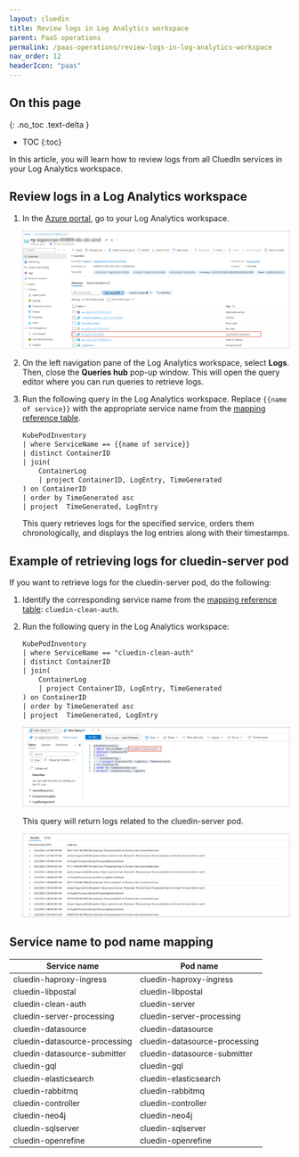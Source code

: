 ```yaml
---
layout: cluedin
title: Review logs in Log Analytics workspace
parent: PaaS operations
permalink: /paas-operations/review-logs-in-log-analytics-workspace
nav_order: 12
headerIcon: "paas"
---
```

## On this page
{: .no_toc .text-delta }
- TOC
{:toc}

In this article, you will learn how to review logs from all CluedIn services in your Log Analytics workspace.

## Review logs in a Log Analytics workspace

1. In the [Azure portal](https://portal.azure.com/), go to your Log Analytics workspace.

    ![log-analytics-workspace.png](../../assets/images/paas-operations/log-analytics-workspace.png)

1. On the left navigation pane of the Log Analytics workspace, select **Logs**. Then, close the **Queries hub** pop-up window. This will open the query editor where you can run queries to retrieve logs.

1. Run the following query in the Log Analytics workspace. Replace `{{name of service}}` with the appropriate service name from the [mapping reference table](#service-name-to-pod-name-mapping).

    ```
    KubePodInventory
    | where ServiceName == {{name of service}}
    | distinct ContainerID
    | join( 
        ContainerLog 
        | project ContainerID, LogEntry, TimeGenerated
    ) on ContainerID
    | order by TimeGenerated asc
    | project  TimeGenerated, LogEntry
    ```

    This query retrieves logs for the specified service, orders them chronologically, and displays the log entries along with their timestamps.

## Example of retrieving logs for cluedin-server pod

If you want to retrieve logs for the cluedin-server pod, do the following:

1. Identify the corresponding service name from the [mapping reference table](#service-name-to-pod-name-mapping): `cluedin-clean-auth`.

1. Run the following query in the Log Analytics workspace:

    ```
    KubePodInventory
    | where ServiceName == "cluedin-clean-auth"
    | distinct ContainerID
    | join( 
        ContainerLog 
        | project ContainerID, LogEntry, TimeGenerated
    ) on ContainerID
    | order by TimeGenerated asc
    | project  TimeGenerated, LogEntry
    ```

    ![query-example.png](../../assets/images/paas-operations/query-example.png)

    This query will return logs related to the cluedin-server pod.

    ![logs-example.png](../../assets/images/paas-operations/logs-example.png)

## Service name to pod name mapping

| Service name | Pod name |
|--------------|----------|
|cluedin-haproxy-ingress| cluedin-haproxy-ingress |
|cluedin-libpostal| cluedin-libpostal |
|cluedin-clean-auth|cluedin-server|
|cluedin-server-processing|cluedin-server-processing|
|cluedin-datasource|cluedin-datasource|
|cluedin-datasource-processing|cluedin-datasource-processing|
|cluedin-datasource-submitter|cluedin-datasource-submitter|
|cluedin-gql|cluedin-gql|
|cluedin-elasticsearch|cluedin-elasticsearch|
|cluedin-rabbitmq|cluedin-rabbitmq|
|cluedin-controller|cluedin-controller|
|cluedin-neo4j|cluedin-neo4j|
|cluedin-sqlserver|cluedin-sqlserver|
|cluedin-openrefine|cluedin-openrefine|
